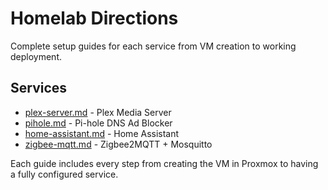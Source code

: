 # Homelab Directions

Complete setup guides for each service from VM creation to working deployment.

## Services

- [plex-server.md](plex-server.md) - Plex Media Server
- [pihole.md](pihole.md) - Pi-hole DNS Ad Blocker
- [home-assistant.md](home-assistant.md) - Home Assistant
- [zigbee-mqtt.md](zigbee-mqtt.md) - Zigbee2MQTT + Mosquitto

Each guide includes every step from creating the VM in Proxmox to having a fully configured service.